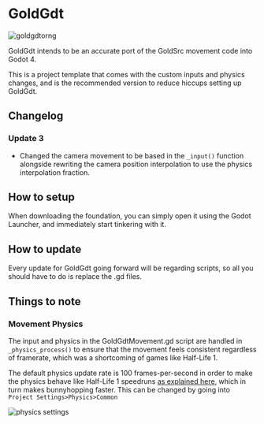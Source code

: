 # GoldGdt
![goldgdtorng](https://github.com/ratmarrow/GoldGdt/assets/155324574/f1d5fdaf-40c7-443f-a8c5-f41cb487ecc0)

GoldGdt intends to be an accurate port of the GoldSrc movement code into Godot 4.

This is a project template that comes with the custom inputs and physics changes, and is the recommended version to reduce hiccups setting up GoldGdt.

## Changelog

### Update 3
- Changed the camera movement to be based in the `_input()` function alongside rewriting the camera position interpolation to use the physics interpolation fraction.

## How to setup

When downloading the foundation, you can simply open it using the Godot Launcher, and immediately start tinkering with it.

## How to update

Every update for GoldGdt going forward will be regarding scripts, so all you should have to do is replace the .gd files.

## Things to note

### Movement Physics

The input and physics in the GoldGdtMovement.gd script are handled in `_physics_process()` to ensure that the movement feels consistent regardless of framerate, which was a shortcoming of games like Half-Life 1.


The default physics update rate is 100 frames-per-second in order to make the physics behave like Half-Life 1 speedruns [as explained here](https://wiki.sourceruns.org/wiki/FPS_Effects), which in turn makes bunnyhopping faster. This can be changed by going into `Project Settings>Physics>Common`

![physics settings](https://github.com/ratmarrow/GoldGdt/assets/155324574/a0425b64-53ac-41d9-a086-19733971de95)
